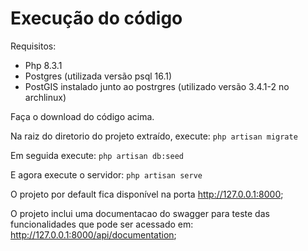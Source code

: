 # Execução do código

Requisitos:
- Php 8.3.1
- Postgres (utilizada versão psql 16.1)
- PostGIS instalado junto ao postrgres (utilizado versão 3.4.1-2 no archlinux)

Faça o download do código acima.

Na raiz do diretorio do projeto extraído, execute:
``` php artisan migrate ```

Em seguida execute:
``` php artisan db:seed ```

E agora execute o servidor:
``` php artisan serve ```

O projeto por default fica disponível na porta http://127.0.0.1:8000;

O projeto inclui uma documentacao do swagger para teste das funcionalidades que pode ser acessado em: http://127.0.0.1:8000/api/documentation;
